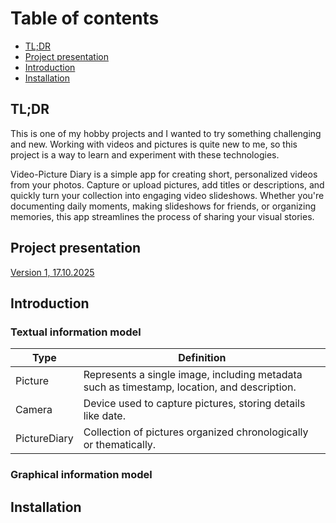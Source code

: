# Table of contents
- [TL;DR](#tldr)
- [Project presentation](#project)
- [Introduction](#introduction)
- [Installation](#installation)

## <a id="tldr"></a>TL;DR
This is one of my hobby projects and I wanted to try something challenging and new. Working with videos and pictures is quite new to me, so this project is a way to learn and experiment with these technologies.

Video-Picture Diary is a simple app for creating short, personalized videos from your photos. Capture or upload pictures, add titles or descriptions, and quickly turn your collection into engaging video slideshows. Whether you're documenting daily moments, making slideshows for friends, or organizing memories, this app streamlines the process of sharing your visual stories.

## <a id="project"></a>Project presentation

[Version 1, 17.10.2025](https://github.com/hartonenolli/Video-PictureDiary/blob/main/diary/version1.md)

## <a id="introduction"></a>Introduction
### Textual information model

| Type          | Definition                                                                                  |
| ------------- | ------------------------------------------------------------------------------------------ |
| Picture       | Represents a single image, including metadata such as timestamp, location, and description. |
| Camera        | Device used to capture pictures, storing details like date.           |
| PictureDiary  | Collection of pictures organized chronologically or thematically.   |

### Graphical information model

## <a id="installation"></a>Installation

